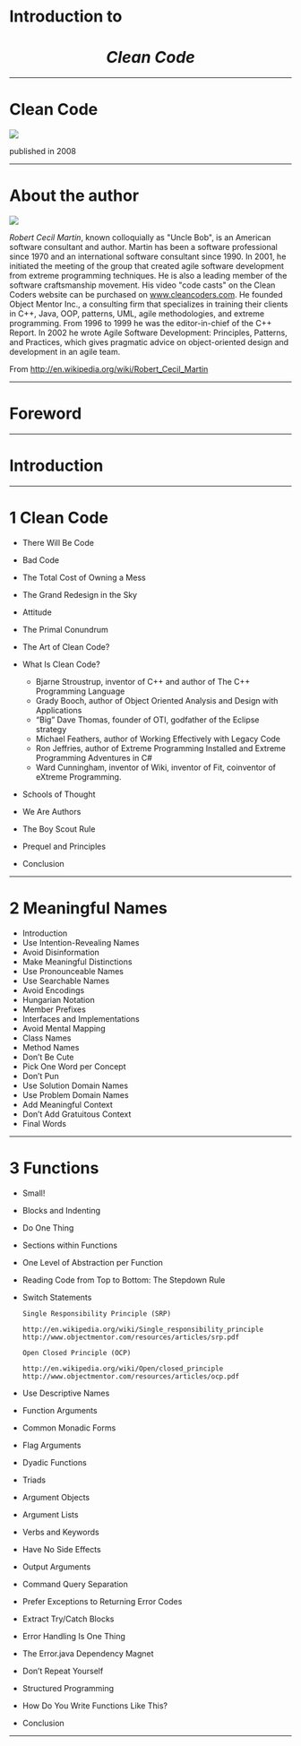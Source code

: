 # Introduction to 

# <center> *Clean Code*</center>

---

# Clean Code

![](../pic/Clean_Code.jpg)

published in 2008

---



# About the author


![](../pic/Robert_C_Martin.jpg)

*Robert Cecil Martin*, known colloquially as "Uncle Bob", is an American software consultant and author. Martin has been a software professional since 1970 and an international software consultant since 1990. In 2001, he initiated the meeting of the group that created agile software development from extreme programming techniques. He is also a leading member of the software craftsmanship movement. His video "code casts" on the Clean Coders website can be purchased on www.cleancoders.com. He founded Object Mentor Inc., a consulting firm that specializes in training their clients in C++, Java, OOP, patterns, UML, agile methodologies, and extreme programming. From 1996 to 1999 he was the editor-in-chief of the C++ Report. In 2002 he wrote Agile Software Development: Principles, Patterns, and Practices, which gives pragmatic advice on object-oriented design and development in an agile team.


From <http://en.wikipedia.org/wiki/Robert_Cecil_Martin>

----

# Foreword

----

# Introduction


----

# 1 Clean Code

*	There Will Be Code
*	Bad Code
*	The Total Cost of Owning a Mess
*	The Grand Redesign in the Sky
*	Attitude
*	The Primal Conundrum
*	The Art of Clean Code?
*	What Is Clean Code?

	-	Bjarne Stroustrup, inventor of C++ and author of The C++ Programming Language
	-	Grady Booch, author of Object Oriented Analysis and Design with Applications
	-	“Big” Dave Thomas, founder of OTI, godfather of the Eclipse strategy
	-	Michael Feathers, author of Working Effectively with Legacy Code
	-	Ron Jeffries, author of Extreme Programming Installed and Extreme Programming Adventures in C#
	-	Ward Cunningham, inventor of Wiki, inventor of Fit, coinventor of eXtreme Programming. 
	
*	Schools of Thought
*	We Are Authors
*	The Boy Scout Rule
*	Prequel and Principles
*	Conclusion

----

# 2 Meaningful Names

*	Introduction
*	Use Intention-Revealing Names
*	Avoid Disinformation
*	Make Meaningful Distinctions
*	Use Pronounceable Names
*	Use Searchable Names
*	Avoid Encodings
*	Hungarian Notation
*	Member Prefixes
*	Interfaces and Implementations
*	Avoid Mental Mapping
*	Class Names
*	Method Names
*	Don’t Be Cute
*	Pick One Word per Concept
*	Don’t Pun
*	Use Solution Domain Names
*	Use Problem Domain Names
*	Add Meaningful Context
*	Don’t Add Gratuitous Context
*	Final Words

----

# 3 Functions

*	Small!
*	Blocks and Indenting
*	Do One Thing
*	Sections within Functions
*	One Level of Abstraction per Function
*	Reading Code from Top to Bottom: The Stepdown Rule
*	Switch Statements

		Single Responsibility Principle (SRP) 
		
		http://en.wikipedia.org/wiki/Single_responsibility_principle 
		http://www.objectmentor.com/resources/articles/srp.pdf
		
		Open Closed Principle (OCP)
				http://en.wikipedia.org/wiki/Open/closed_principle		http://www.objectmentor.com/resources/articles/ocp.pdf

*	Use Descriptive Names
*	Function Arguments
*	Common Monadic Forms
*	Flag Arguments
*	Dyadic Functions
*	Triads
*	Argument Objects
*	Argument Lists
*	Verbs and Keywords
*	Have No Side Effects
*	Output Arguments
*	Command Query Separation
*	Prefer Exceptions to Returning Error Codes
*	Extract Try/Catch Blocks
*	Error Handling Is One Thing
*	The Error.java Dependency Magnet
*	Don’t Repeat Yourself
*	Structured Programming
*	How Do You Write Functions Like This?
*	Conclusion

----